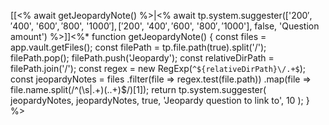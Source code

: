 [[<% await getJeopardyNote() %>\|<% await tp.system.suggester(['$200', '$400', '$600', '$800', '$1000'], ['$200', '$400', '$600', '$800', '$1000'], false, 'Question amount') %>]]<%*
function getJeopardyNote() {
	const files = app.vault.getFiles();
	const filePath = tp.file.path(true).split('/');
	filePath.pop();
	filePath.push('Jeopardy');
	const relativeDirPath = filePath.join('/');
	const regex = new RegExp(`^${relativeDirPath}\/.+$`);
	const jeopardyNotes = files
		.filter(file => regex.test(file.path))
		.map(file => file.name.split(/^(\s|.+)(\..+)$/)[1]);
	return tp.system.suggester(
		jeopardyNotes,
		jeopardyNotes,
		true,
		'Jeopardy question to link to',
		10
	);
}
%>